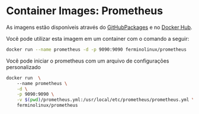 # Container Images: Prometheus

As imagens estão disponíveis através do [GitHubPackages](https://github.com/fermino-linux/container-images-prometheus/pkgs/container/prometheus) e no [Docker Hub](https://hub.docker.com/r/ferminolinux/prometheus).

Você pode utilizar esta imagem em um container com o comando a seguir:

```bash
docker run --name prometheus -d -p 9090:9090 ferminolinux/prometheus
```

Você pode iniciar o prometheus com um arquivo de configurações personalizado

```bash
docker run  \ 
    --name prometheus \
    -d \
    -p 9090:9090 \
    -v $(pwd)/prometheus.yml:/usr/local/etc/prometheus/prometheus.yml \
    ferminolinux/prometheus
```
